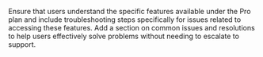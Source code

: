 Ensure that users understand the specific features available under the Pro plan and include troubleshooting steps specifically for issues related to accessing these features. Add a section on common issues and resolutions to help users effectively solve problems without needing to escalate to support.